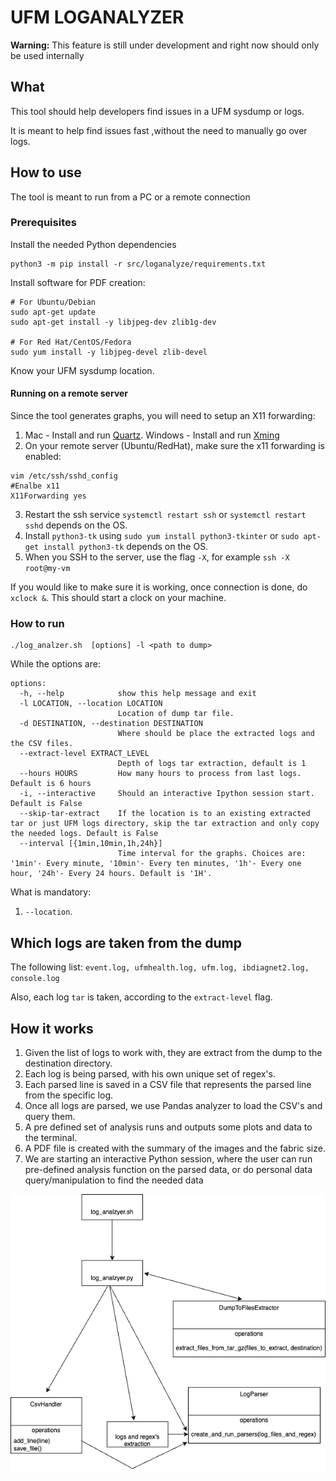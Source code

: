 # UFM LOGANALYZER

**Warning:** This feature is still under development and right now should only be used internally

## What
This tool should help developers find issues in a UFM sysdump or logs.

It is meant to help find issues fast ,without the need to manually go over logs.

## How to use
The tool is meant to run from a PC or a remote connection

### Prerequisites
Install the needed Python dependencies
```
python3 -m pip install -r src/loganalyze/requirements.txt
```
Install software for PDF creation:
```
# For Ubuntu/Debian
sudo apt-get update
sudo apt-get install -y libjpeg-dev zlib1g-dev

# For Red Hat/CentOS/Fedora
sudo yum install -y libjpeg-devel zlib-devel
```
Know your UFM sysdump location.

####  Running on a remote server
Since the tool generates graphs, you will need to setup an X11 forwarding:

1. Mac - Install and run [Quartz](https://www.xquartz.org/). Windows - Install and run [Xming](http://www.straightrunning.com)
2. On your remote server (Ubuntu/RedHat), make sure the x11 forwarding is enabled: 
``` 
vim /etc/ssh/sshd_config
#Enalbe x11
X11Forwarding yes
```
3. Restart the ssh service `systemctl restart ssh` or `systemctl restart sshd` depends on the OS.
4. Install `python3-tk` using `sudo yum install python3-tkinter` or `sudo apt-get install python3-tk` depends on the OS.
5. When you SSH to the server, use the flag `-X`, for example `ssh -X root@my-vm`

If you would like to make sure it is working, once connection is done, do `xclock &`. This should start a clock on your machine.

### How to run
```
./log_analzer.sh  [options] -l <path to dump>
```

While the options are:
```
options:
  -h, --help            show this help message and exit
  -l LOCATION, --location LOCATION
                        Location of dump tar file.
  -d DESTINATION, --destination DESTINATION
                        Where should be place the extracted logs and the CSV files.
  --extract-level EXTRACT_LEVEL
                        Depth of logs tar extraction, default is 1
  --hours HOURS         How many hours to process from last logs. Default is 6 hours
  -i, --interactive     Should an interactive Ipython session start. Default is False
  --skip-tar-extract    If the location is to an existing extracted tar or just UFM logs directory, skip the tar extraction and only copy the needed logs. Default is False
  --interval [{1min,10min,1h,24h}]
                        Time interval for the graphs. Choices are: '1min'- Every minute, '10min'- Every ten minutes, '1h'- Every one hour, '24h'- Every 24 hours. Default is '1H'.
  ```

What is mandatory:
1. `--location`.

## Which logs are taken from the dump
The following list: `event.log, ufmhealth.log, ufm.log, ibdiagnet2.log, console.log`

Also, each log `tar` is taken, according to the `extract-level` flag.
## How it works
1. Given the list of logs to work with, they are extract from the dump to the destination directory.
2. Each log is being parsed, with his own unique set of regex's.
3. Each parsed line is saved in a CSV file that represents the parsed line from the specific log.
4. Once all logs are parsed, we use Pandas analyzer to load the CSV's and query them.
5. A pre defined set of analysis runs and outputs some plots and data to the terminal.
6. A PDF file is created with the summary of the images and the fabric size.
7. We are starting an interactive Python session, where the user can run pre-defined analysis function on the parsed data, or do personal data query/manipulation to find the needed data

![Tool flow](img/loganalzer.png)
